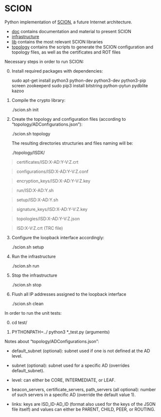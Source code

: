 SCION
=====

Python implementation of [SCION](http://www.netsec.ethz.ch/research/SCION), a future Internet architecture.

* [doc](https://github.com/netsec-ethz/scion/tree/master/doc) contains documentation and material to present SCION
* [infrastructure](https://github.com/netsec-ethz/scion/tree/master/infrastructure)
* [lib](https://github.com/netsec-ethz/scion/tree/master/lib) contains the most relevant SCION libraries
* [topology](https://github.com/netsec-ethz/scion/tree/servers/topology) contains the scripts to generate the SCION configuration and topology files, as well as the certificates and ROT files

Necessary steps in order to run SCION:

0. Install required packages with dependencies:

    sudo apt-get install python3 python-dev python3-dev python3-pip screen zookeeperd
    sudo pip3 install bitstring python-pytun pydblite kazoo

1. Compile the crypto library:

	./scion.sh init

2. Create the topology and configuration files (according to “topology/ADConfigurations.json”):

	./scion.sh topology

	The resulting directories structuries and files naming will be:

	./topology/ISDX/

>	certificates/ISD:X-AD:Y-V:Z.crt

>	configurations/ISD:X-AD:Y-V:Z.conf

>	encryption_keys/ISD:X-AD:Y-V:Z.key

>	run/ISD:X-AD:Y.sh

>	setup/ISD:X-AD:Y.sh

>	signature_keys/ISD:X-AD:Y-V:Z.key

>	topologies/ISD:X-AD:Y-V:Z.json

>	ISD:X-V:Z.crt (TRC file)

3. Configure the loopback interface accordingly:

 	./scion.sh setup

4. Run the infrastructure

	./scion.sh run

5. Stop the infrastructure

	./scion.sh stop

6. Flush all IP addresses assigned to the loopback interface

	./scion.sh clean

In order to run the unit tests:

0. cd test/

1. PYTHONPATH=../ python3 *_test.py (arguments)

Notes about “topology/ADConfigurations.json”:

* default_subnet (optional): subnet used if one is not defined at the AD level.

* subnet (optional): subnet used for a specific AD (overrides default_subnet).

* level: can either be CORE, INTERMEDIATE, or LEAF.

* beacon_servers, certificate_servers, path_servers (all optional): number of such servers in a specific AD (override the default value 1).

* links: keys are ISD_ID-AD_ID (format also used for the keys of the JSON file itself) and values can either be PARENT, CHILD, PEER, or ROUTING.
